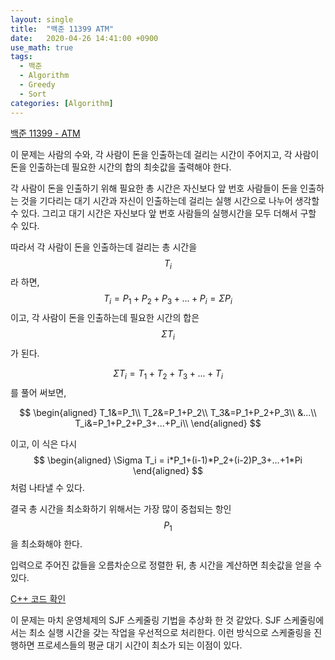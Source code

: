```yaml
---
layout: single
title:  "백준 11399 ATM"
date:   2020-04-26 14:41:00 +0900
use_math: true
tags:
  - 백준
  - Algorithm
  - Greedy
  - Sort
categories: [Algorithm]
---
```




[백준 11399 - ATM](https://www.acmicpc.net/problem/11399)

이 문제는 사람의 수와, 각 사람이 돈을 인출하는데 걸리는 시간이 주어지고, 각 사람이 돈을 인출하는데 필요한 시간의 합의 최솟값을 출력해야 한다.

각 사람이 돈을 인출하기 위해 필요한 총 시간은 자신보다 앞 번호 사람들이 돈을 인출하는 것을 기다리는 대기 시간과 자신이 인출하는데 걸리는 실행 시간으로 나누어 생각할 수 있다. 그리고 대기 시간은 자신보다 앞 번호 사람들의 실행시간을 모두 더해서 구할 수 있다.

따라서 각 사람이 돈을 인출하는데 걸리는 총 시간을 
$$
T_i
$$
 라 하면, 
$$
T_i=P_1+P_2+P_3+...+P_i=\Sigma P_i
$$
 이고, 각 사람이 돈을 인출하는데 필요한 시간의 합은 
$$
\Sigma T_i
$$
 가 된다.


$$
\Sigma T_i=T_1+T_2+T_3+...+T_i
$$
 를 풀어 써보면,


$$
\begin{aligned}
T_1&=P_1\\
T_2&=P_1+P_2\\
T_3&=P_1+P_2+P_3\\
&...\\
T_i&=P_1+P_2+P_3+...+P_i\\
\end{aligned}
$$


이고, 이 식은 다시 
$$
\begin{aligned}
\Sigma T_i = i*P_1+(i-1)*P_2+(i-2)P_3+...+1*Pi
\end{aligned}
$$
 처럼 나타낼 수 있다.

결국 총 시간을 최소화하기 위해서는 가장 많이 중첩되는 항인
$$
P_1
$$
을 최소화해야 한다.

입력으로 주어진 값들을 오름차순으로 정렬한 뒤, 총 시간을 계산하면 최솟값을 얻을 수 있다.

[C++ 코드 확인](http://boj.kr/c2f045ede5b64c0e953eb758b883d3bb)

이 문제는 마치 운영체제의 SJF 스케줄링 기법을 추상화 한 것 같았다. SJF 스케줄링에서는 최소 실행 시간을 갖는 작업을 우선적으로 처리한다. 이런 방식으로 스케줄링을 진행하면 프로세스들의 평균 대기 시간이 최소가 되는 이점이 있다.